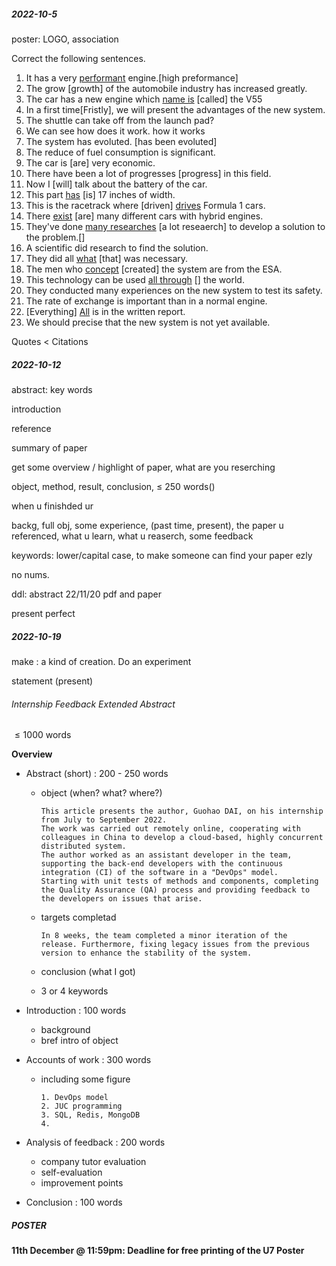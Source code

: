 ##### 2022-10-5

poster: LOGO, association 

Correct the following sentences.

1. ﻿﻿﻿It has a very <u>performant</u> engine.[high preformance] 
2. ﻿﻿﻿The grow [growth] of the automobile industry has increased greatly.
3. ﻿﻿﻿The car has a new engine which <u>name is</u> [called] the V55
4. ﻿﻿﻿In a first time[Fristly], we will present the advantages of the new system.
5. ﻿﻿﻿The shuttle can take off from the launch pad?
6. ﻿﻿﻿We can see how does it work. how it works
7. ﻿﻿﻿The system has evoluted. [has been evoluted]
8. ﻿﻿﻿The reduce of fuel consumption is significant.
9. ﻿﻿﻿The car is [are] very economic.
10. ﻿﻿﻿﻿There have been a lot of progresses [progress] in this field.
11. ﻿﻿﻿﻿Now I [will] talk about the battery of the car.
12. ﻿﻿﻿﻿This part <u>has</u> [is] 17 inches of width.
13. ﻿﻿﻿﻿This is the racetrack where [driven] <u>drives</u> Formula 1 cars.
14. ﻿﻿﻿﻿There <u>exist</u> [are] many different cars with hybrid engines.
15. ﻿﻿﻿﻿They've done <u>many researches</u> [a lot reseaerch] to develop a solution to the problem.[]
16. ﻿﻿﻿﻿A scientific did research to find the solution.
17. ﻿﻿﻿﻿They did all <u>what</u> [that] was necessary.
18. ﻿﻿﻿﻿The men who <u>concept</u> [created] the system are from the ESA.
19. ﻿﻿﻿﻿This technology can be used <u>all through</u> [] the world.
20. ﻿﻿﻿﻿They conducted many experiences on the new system to test its safety.
21. ﻿﻿﻿﻿The rate of exchange is important than in a normal engine.
22. [Everything] ﻿﻿﻿<u>All</u> is in the written report.
23. ﻿﻿﻿﻿We should precise that the new system is not yet available.



Quotes < Citations



##### 2022-10-12

abstract: key words

introduction

reference



summary of paper

get some overview / highlight of paper, what are you reserching

object, method, result, conclusion, $\le$ 250 words()

when u finishded ur 

backg, full obj, some experience, (past time, present), the paper u referenced, what u learn, what u reaserch, some feedback

keywords: lower/capital case, to make someone can find your paper ezly

no nums.

ddl: abstract 22/11/20 pdf and paper

present perfect



##### 2022-10-19

make : a kind of creation. Do an experiment

statement (present)



###### Internship Feedback Extended Abstract

$\le 1000$ words

**Overview**

- Abstract (short) : 200 - 250 words

  - object (when? what? where?)

    ```
    This article presents the author, Guohao DAI, on his internship from July to September 2022.
    The work was carried out remotely online, cooperating with colleagues in China to develop a cloud-based, highly concurrent distributed system.
    The author worked as an assistant developer in the team, supporting the back-end developers with the continuous integration (CI) of the software in a "DevOps" model.
    Starting with unit tests of methods and components, completing the Quality Assurance (QA) process and providing feedback to the developers on issues that arise.
    ```

  - targets completad

    ```
    In 8 weeks, the team completed a minor iteration of the release. Furthermore, fixing legacy issues from the previous version to enhance the stability of the system.
    ```

  - conclusion (what I got)

  - 3 or 4 keywords

- Introduction : 100 words

  - background
  - bref intro of object

- Accounts of work : 300 words

  - including some figure

    ```
    1. DevOps model
    2. JUC programming
    3. SQL, Redis, MongoDB
    4. 
    ```

- Analysis of feedback : 200 words

  - company tutor evaluation
  - self-evaluation
  - improvement points

- Conclusion : 100 words



##### POSTER

**11th December @ 11:59pm: Deadline for free printing of the U7 Poster**
